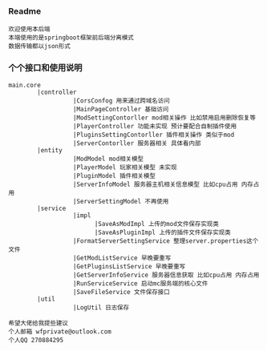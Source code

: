 ### Readme 

    欢迎使用本后端
    本端使用的是springboot框架前后端分离模式
    数据传输都以json形式
    
### 个个接口和使用说明
    
    main.core
            |controller 
                      |CorsConfog 用来通过跨域名访问
                      |MainPageController 基础访问 
                      |ModSettingContorller mod相关操作 比如禁用启用删除恢复等
                      |PlayerController 功能未实现 预计要配合自制插件使用
                      |PluginsSettingContorller 插件相关操作 类似于mod
                      |ServerContorller 服务器相关 具体看内部
            |entity
                      |ModModel mod相关模型
                      |PlayerModel 玩家相关模型 未实现
                      |PluginModel 插件相关模型
                      |ServerInfoModel 服务器主机相关信息模型 比如cpu占用 内存占用
                      |ServerSettingModel 不再使用
            |service  
                      |impl
                            |SaveAsModImpl 上传的mod文件保存实现类
                            |SaveAsPluginImpl 上传的插件文件保存实现类
                      |FormatServerSettingService 整理server.properties这个文件
                      |GetModListService 早晚要重写
                      |GetPluginsListService 早晚要重写
                      |GetServerInfoService 服务器信息获取 比如cpu占用 内存占用
                      |RunServiceService 启动mc服务端的核心文件
                      |SaveFileService 文件保存接口
            |util
                      |LogUtil 日志保存
                      
    希望大佬给我提些建议 
    个人邮箱 wfprivate@outlook.com
    个人QQ 270884295          
            
                            
